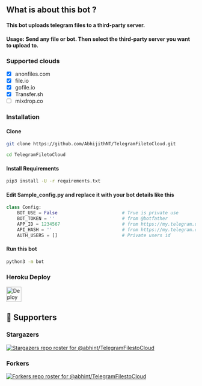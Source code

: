 ## What is about this bot ?

#### This bot uploads telegram files to a third-party server.
#### Usage: Send any file or bot. Then select the third-party server you want to upload to.

### Supported clouds
- [x] anonfiles.com
- [x] file.io
- [x] gofile.io
- [x] Transfer.sh
- [ ] mixdrop.co

### Installation
#### Clone

```sh
git clone https://github.com/AbhijithNT/TelegramFiletoCloud.git

cd TelegramFiletoCloud

```

#### Install Requirements

```sh
pip3 install -U -r requirements.txt
```
#### Edit Sample_config.py and replace it with your bot details like this

```python
class Config:
    BOT_USE = False                        # True is private use
    BOT_TOKEN = ''                         # from @botfather
    APP_ID = 1234567                       # from https://my.telegram.org/apps
    API_HASH = ''                          # from https://my.telegram.org/apps
    AUTH_USERS = []                        # Private users id
```

#### Run this bot
```sh
python3 -m bot
```

### Heroku Deploy
[<img src="https://www.herokucdn.com/deploy/button.svg" alt="Deploy to Heroku" height="40"/>](https://heroku.com/deploy?template=https://github.com/Falana-Dhikana/TelegramFilestoCloud "Heroku")

## :clap:  Supporters

### Stargazers
[![Stargazers repo roster for @abhint/TelegramFilestoCloud](https://reporoster.com/stars/dark/abhint/TelegramFilestoCloud)](https://github.com/abhint/TelegramFilestoCloud/stargazers)
### Forkers
[![Forkers repo roster for @abhint/TelegramFilestoCloud](https://reporoster.com/forks/dark/abhint/TelegramFilestoCloud)](https://github.com/abhint/TelegramFilestoCloud/network/members)
